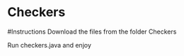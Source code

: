 # Checkers

#Instructions
Download the files from the folder Checkers
<p> </p>
Run checkers.java and enjoy
